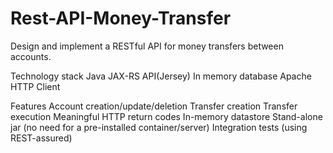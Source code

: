 # Rest-API-Money-Transfer
Design and implement a RESTful API  for money transfers between accounts.


Technology stack
Java
JAX-RS API(Jersey)
In memory database
Apache HTTP Client


Features
Account creation/update/deletion
Transfer creation
Transfer execution
Meaningful HTTP return codes
In-memory datastore
Stand-alone jar (no need for a pre-installed container/server)
Integration tests (using REST-assured)



